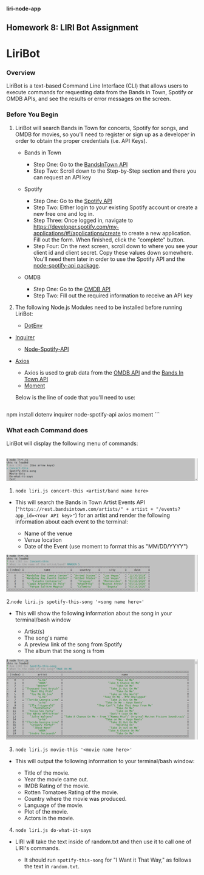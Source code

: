 #### liri-node-app
Homework 8: LIRI Bot Assignment
---
# LiriBot

### Overview

LiriBot is a text-based Command Line Interface (CLI) that allows users to execute commands for requesting data from the Bands in Town, Spotify or OMDB APIs, and see the results or error messages on the screen.

### Before You Begin

1. LiriBot will search Bands in Town for concerts, Spotify for songs, and OMDB for movies, so you'll need to register or sign up as a developer in order to obtain the proper credentials (i.e. API Keys).

   - Bands in Town
     - Step One: Go to the [BandsInTown API](https://manager.bandsintown.com/support/bandsintown-api)
     - Step Two: Scroll down to the Step-by-Step section and there you can request an API key

   - Spotify
     - Step One: Go to the [Spotify API](https://developer.spotify.com/my-applications/#!/)
     - Step Two: Either login to your existing Spotify account or create a new free one and log in.
     - Step Three: Once logged in, navigate to <https://developer.spotify.com/my-applications/#!/applications/create> to create a new application. Fill out the form. When finished, click the "complete" button.
     - Step Four: On the next screen, scroll down to where you see your client id and client secret. Copy these values down somewhere. You'll need them later in order to use the Spotify API and the [node-spotify-api package](https://www.npmjs.com/package/node-spotify-api).

   - OMDB
     - Step One: Go to the [OMDB API](http://www.omdbapi.com/apikey.aspx)
     - Step Two: Fill out the required information to receive an API key

2. The following Node.js Modules need to be installed before running LiriBot:

   - [DotEnv](https://www.npmjs.com/package/dotenv)
- [Inquirer](https://www.npmjs.com/package/inquirer)
   - [Node-Spotify-API](https://www.npmjs.com/package/node-spotify-api)
- [Axios](https://www.npmjs.com/package/axios)
   
  - Axios is used to grab data from the [OMDB API](http://www.omdbapi.com) and the [Bands In Town API](http://www.artists.bandsintown.com/bandsintown-api)
   - [Moment](https://www.npmjs.com/package/moment) 

   Below is the line of code that you'll need to use:

    ```
 npm install dotenv inquirer node-spotify-api axios moment
    ```

### What each Command does

LiriBot will display the following menu of commands:

​   ![Demo](https://github.com/gromanbb/liri-node-app/blob/master/demo/liri-menu.png)

1. `node liri.js concert-this <artist/band name here>`

  * This will search the Bands in Town Artist Events API (`"https://rest.bandsintown.com/artists/" + artist + "/events?app_id=<Your API key>"`) for an artist and render the following information about each event to the terminal:

     * Name of the venue
     * Venue location
     * Date of the Event (use moment to format this as "MM/DD/YYYY")
     
  ![Demo](https://github.com/gromanbb/liri-node-app/blob/master/demo/liri-concert-this.png)
     
 2.`node liri.js spotify-this-song '<song name here>'`

  * This will show the following information about the song in your terminal/bash window

     * Artist(s)
     * The song's name
     * A preview link of the song from Spotify
     * The album that the song is from

  ![Demo](https://github.com/gromanbb/liri-node-app/blob/master/demo/liri-spotify-this.png)
     
 3. `node liri.js movie-this '<movie name here>'`

  * This will output the following information to your terminal/bash window:

    * Title of the movie.
    * Year the movie came out.
    * IMDB Rating of the movie.
    * Rotten Tomatoes Rating of the movie.
    * Country where the movie was produced.
    * Language of the movie.
    * Plot of the movie.
    * Actors in the movie.

4. `node liri.js do-what-it-says`

  * LIRI will take the text inside of random.txt and then use it to call one of LIRI's commands.

    * It should run `spotify-this-song` for "I Want it That Way," as follows the text in `random.txt`.
     







